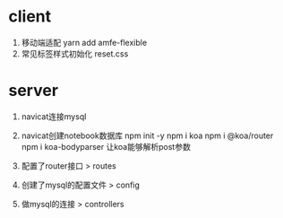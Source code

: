 # client
1. 移动端适配   yarn add amfe-flexible
2. 常见标签样式初始化   reset.css

# server
1. navicat连接mysql
2. navicat创建notebook数据库
npm init -y
npm i koa
npm i @koa/router
npm i koa-bodyparser 让koa能够解析post参数

4. 配置了router接口 > routes
5. 创建了mysql的配置文件 > config
6. 做mysql的连接 > controllers